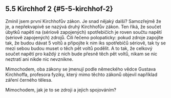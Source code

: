 ## 5.5 Kirchhof 2 {#5-5-kirchhof-2}

Zmínil jsem první Kirchhofův zákon. Je snad nějaký další? Samozřejmě že je, a nepřekvapivě se nazývá druhý Kirchhofův zákon. Ten říká, že součet úbytků napětí na (sériově zapojených) spotřebičích je roven součtu napětí (sériově zapojených) zdrojů. Čili řečeno polopaticky: pokud zdroje zapojíte tak, že budou dávat 5 voltů a připojíte k nim iks spotřebičů sériově, tak ty se mezi sebou budou muset o těch pět voltů podělit. A to tak, že celkový součet napětí pro každý z nich bude přesně těch pět voltů, nikam se nic neztratí ani nikde nic nevznikne.

Mimochodem, oba zákony se jmenují podle německého vědce Gustava Kirchhoffa, profesora fyziky, který mimo těchto zákonů objevil například záření černého tělesa.

Mimochodem, jak je to se zdroji a jejich spojováním?
